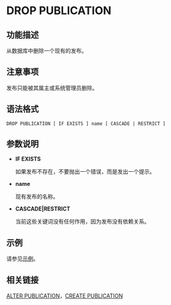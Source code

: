 # DROP PUBLICATION<a name="ZH-CN_TOPIC_0000001240652289"></a>

## **功能描述**<a name="section4742194571517"></a>

从数据库中删除一个现有的发布。

## **注意事项**<a name="section1769118514169"></a>

发布只能被其属主或系统管理员删除。

## **语法格式**<a name="section464555611517"></a>

```
DROP PUBLICATION [ IF EXISTS ] name [ CASCADE | RESTRICT ]
```

## **参数说明**<a name="section134251850191516"></a>

-   **IF EXISTS**

    如果发布不存在，不要抛出一个错误，而是发出一个提示。

-   **name**

    现有发布的名称。

-   **CASCADE|RESTRICT**

    当前这些关键词没有任何作用，因为发布没有依赖关系。


## 示例<a name="section102825519166"></a>

请参见[示例](CREATE-PUBLICATION.md#section109371845154215)。

## 相关链接<a name="section915018161711"></a>

[ALTER PUBLICATION](ALTER-PUBLICATION.md)，[CREATE PUBLICATION](CREATE-PUBLICATION.md)
